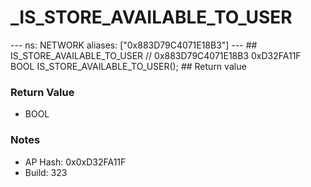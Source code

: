 # _IS_STORE_AVAILABLE_TO_USER

--- ns: NETWORK aliases: ["0x883D79C4071E18B3"] --- ## IS_STORE_AVAILABLE_TO_USER  // 0x883D79C4071E18B3 0xD32FA11F BOOL IS_STORE_AVAILABLE_TO_USER();   ## Return value

### Return Value
* BOOL

### Notes
* AP Hash: 0x0xD32FA11F
* Build: 323

